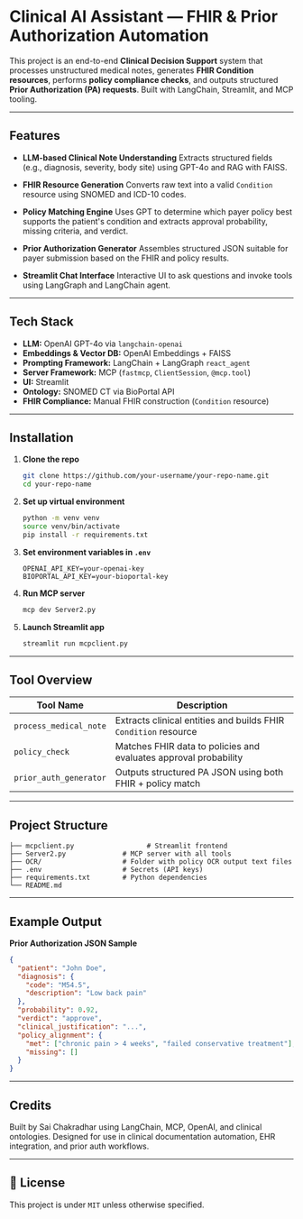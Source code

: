 # Clinical AI Assistant — FHIR & Prior Authorization Automation

This project is an end-to-end **Clinical Decision Support** system that processes unstructured medical notes, generates **FHIR Condition resources**, performs **policy compliance checks**, and outputs structured **Prior Authorization (PA) requests**. Built with LangChain, Streamlit, and MCP tooling.

---

## Features

*  **LLM-based Clinical Note Understanding**
  Extracts structured fields (e.g., diagnosis, severity, body site) using GPT-4o and RAG with FAISS.

*  **FHIR Resource Generation**
  Converts raw text into a valid `Condition` resource using SNOMED and ICD-10 codes.

*  **Policy Matching Engine**
  Uses GPT to determine which payer policy best supports the patient's condition and extracts approval probability, missing criteria, and verdict.

*  **Prior Authorization Generator**
  Assembles structured JSON suitable for payer submission based on the FHIR and policy results.

*  **Streamlit Chat Interface**
  Interactive UI to ask questions and invoke tools using LangGraph and LangChain agent.

---

## Tech Stack

* **LLM:** OpenAI GPT-4o via `langchain-openai`
* **Embeddings & Vector DB:** OpenAI Embeddings + FAISS
* **Prompting Framework:** LangChain + LangGraph `react_agent`
* **Server Framework:** MCP (`fastmcp`, `ClientSession`, `@mcp.tool`)
* **UI:** Streamlit
* **Ontology:** SNOMED CT via BioPortal API
* **FHIR Compliance:** Manual FHIR construction (`Condition` resource)

---

## Installation

1. **Clone the repo**

   ```bash
   git clone https://github.com/your-username/your-repo-name.git
   cd your-repo-name
   ```

2. **Set up virtual environment**

   ```bash
   python -m venv venv
   source venv/bin/activate
   pip install -r requirements.txt
   ```

3. **Set environment variables in `.env`**

   ```env
   OPENAI_API_KEY=your-openai-key
   BIOPORTAL_API_KEY=your-bioportal-key
   ```

4. **Run MCP server**

   ```bash
   mcp dev Server2.py
   ```

5. **Launch Streamlit app**

   ```bash
   streamlit run mcpclient.py
   ```

---

## Tool Overview

| Tool Name              | Description                                                      |
| ---------------------- | ---------------------------------------------------------------- |
| `process_medical_note` | Extracts clinical entities and builds FHIR `Condition` resource  |
| `policy_check`         | Matches FHIR data to policies and evaluates approval probability |
| `prior_auth_generator` | Outputs structured PA JSON using both FHIR + policy match        |

---

## Project Structure

```
├── mcpclient.py                  # Streamlit frontend
├── Server2.py              # MCP server with all tools
├── OCR/                    # Folder with policy OCR output text files
├── .env                    # Secrets (API keys)
├── requirements.txt        # Python dependencies
└── README.md
```

---

## Example Output

**Prior Authorization JSON Sample**

```json
{
  "patient": "John Doe",
  "diagnosis": {
    "code": "M54.5",
    "description": "Low back pain"
  },
  "probability": 0.92,
  "verdict": "approve",
  "clinical_justification": "...",
  "policy_alignment": {
    "met": ["chronic pain > 4 weeks", "failed conservative treatment"],
    "missing": []
  }
}
```

---

## Credits

Built by Sai Chakradhar using LangChain, MCP, OpenAI, and clinical ontologies. Designed for use in clinical documentation automation, EHR integration, and prior auth workflows.

---

## 📃 License

This project is under `MIT` unless otherwise specified.
